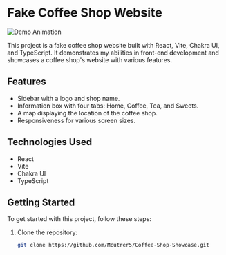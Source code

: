 # Fake Coffee Shop Website

![Demo Animation](url_to_your_animated_gif.gif)

This project is a fake coffee shop website built with React, Vite, Chakra UI, and TypeScript. It demonstrates my abilities in front-end development and showcases a coffee shop's website with various features.

## Features

- Sidebar with a logo and shop name.
- Information box with four tabs: Home, Coffee, Tea, and Sweets.
- A map displaying the location of the coffee shop.
- Responsiveness for various screen sizes.

## Technologies Used

- React
- Vite
- Chakra UI
- TypeScript

## Getting Started

To get started with this project, follow these steps:

1. Clone the repository:

   ```bash
   git clone https://github.com/Mcutrer5/Coffee-Shop-Showcase.git
